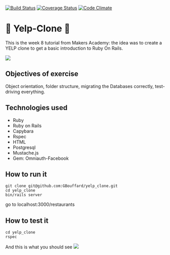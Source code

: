 [![Build Status](https://travis-ci.org/GBouffard/yelp_clone.svg?branch=master)](https://travis-ci.org/GBouffard/yelp_clone) [![Coverage Status](https://coveralls.io/repos/GBouffard/yelp_clone/badge.svg?branch=master&service=github)](https://coveralls.io/github/GBouffard/yelp_clone?branch=master) [![Code Climate](https://codeclimate.com/github/GBouffard/yelp_clone/badges/gpa.svg)](https://codeclimate.com/github/GBouffard/yelp_clone)

:fork_and_knife: Yelp-Clone :fork_and_knife:
===
This is the week 8 tutorial from Makers Academy: the idea was to create a YELP clone to get a basic introduction to Ruby On Rails.

![](pic_to_come)

Objectives of exercise
----
Object orientation, folder structure, migrating the Databases correctly, test-driving everything.

Technologies used
----
- Ruby
- Ruby on Rails
- Capybara
- Rspec
- HTML
- Postgresql
- Mustache.js
- Gem: Omniauth-Facebook

How to run it
----
```
git clone git@github.com:GBouffard/yelp_clone.git
cd yelp_clone
bin/rails server
```
go to localhost:3000/restaurants

How to test it
----
```
cd yelp_clone
rspec
```

And this is what you should see
![](pic_to_come)